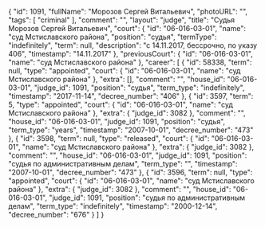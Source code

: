 {
    "id": 1091,
    "fullName": "Морозов Сергей Витальевич",
    "photoURL": "",
    "tags": [
        "criminal"
    ],
    "comment": "",
    "layout": "judge",
    "title": "Судья Морозов Сергей Витальевич",
    "court": {
        "id": "06-016-03-01",
        "name": "суд Мстиславского района",
        "position": "судья",
        "termType": "indefinitely",
        "term": null,
        "description": "c 14.11.2017, бессрочно, по указу 406",
        "timestamp": "14.11.2017"
    },
    "previousCourt": {
        "id": "06-016-03-01",
        "name": "суд Мстиславского района"
    },
    "career": [
        {
            "id": 58338,
            "term": null,
            "type": "appointed",
            "court": {
                "id": "06-016-03-01",
                "name": "суд Мстиславского района"
            },
            "extra": [],
            "comment": "",
            "house_id": "06-016-03-01",
            "judge_id": 1091,
            "position": "судья",
            "term_type": "indefinitely",
            "timestamp": "2017-11-14",
            "decree_number": "406"
        },
        {
            "id": 3597,
            "term": 5,
            "type": "appointed",
            "court": {
                "id": "06-016-03-01",
                "name": "суд Мстиславского района"
            },
            "extra": {
                "judge_id": 3082
            },
            "comment": "",
            "house_id": "06-016-03-01",
            "judge_id": 1091,
            "position": "судья",
            "term_type": "years",
            "timestamp": "2007-10-01",
            "decree_number": "473"
        },
        {
            "id": 3598,
            "term": null,
            "type": "released",
            "court": {
                "id": "06-016-03-01",
                "name": "суд Мстиславского района"
            },
            "extra": {
                "judge_id": 3082
            },
            "comment": "",
            "house_id": "06-016-03-01",
            "judge_id": 1091,
            "position": "судья по административным делам",
            "term_type": "",
            "timestamp": "2007-10-01",
            "decree_number": "473"
        },
        {
            "id": 3596,
            "term": null,
            "type": "appointed",
            "court": {
                "id": "06-016-03-01",
                "name": "суд Мстиславского района"
            },
            "extra": {
                "judge_id": 3082
            },
            "comment": "",
            "house_id": "06-016-03-01",
            "judge_id": 1091,
            "position": "судья по административным делам",
            "term_type": "indefinitely",
            "timestamp": "2000-12-14",
            "decree_number": "676"
        }
    ]
}